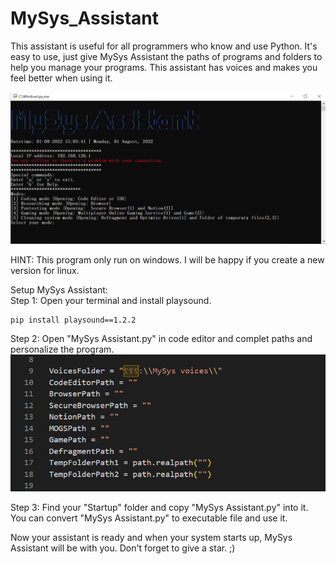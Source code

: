 # MySys_Assistant
This assistant is useful for all programmers who know and use Python. It's easy to use, just give MySys Assistant the paths of programs and folders to help you manage your programs.
This assistant has voices and makes you feel better when using it.

![image from assistant user interface](https://github.com/PAIREN1383/MySys_Assistant/blob/main/MySys%20Assistant.PNG)

HINT: This program only run on windows. I will be happy if you create a new version for linux.

Setup MySys Assistant:
<br>
Step 1: Open your terminal and install playsound.
```
pip install playsound==1.2.2
```

Step 2: Open "MySys Assistant.py" in code editor and complet paths and personalize the program.
![image form paths](https://github.com/PAIREN1383/MySys_Assistant/blob/main/complet_it.PNG)

Step 3: Find your "Startup" folder and copy "MySys Assistant.py" into it.
You can convert "MySys Assistant.py" to executable file and use it.

Now your assistant is ready and when your system starts up, MySys Assistant will be with you.
Don't forget to give a star. ;)
